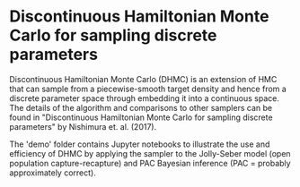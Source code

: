 # Discontinuous Hamiltonian Monte Carlo for sampling discrete parameters

Discontinuous Hamiltonian Monte Carlo (DHMC) is an extension of HMC that can sample from a piecewise-smooth target density and hence from a discrete parameter space through embedding it into a continuous space. The details of the algorithm and comparisons to other samplers can be found in "Discontinuous Hamiltonian Monte Carlo for sampling discrete parameters" by Nishimura et. al. (2017).

The 'demo' folder contains Jupyter notebooks to illustrate the use and efficiency of DHMC by applying the sampler to the Jolly-Seber model (open population capture-recapture) and PAC Bayesian inference (PAC = probably approximately correct).
